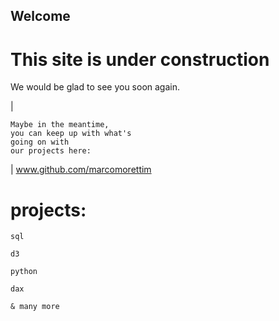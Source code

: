 
## Welcome ## 
# This site is under construction #

We would be glad to see you soon again. 

\|
```
Maybe in the meantime, 
you can keep up with what's 
going on with 
our projects here:  

```
\|
www.github.com/marcomorettim

# projects: #
`sql` 

`d3` 

`python` 

`dax`


`& many more` 
